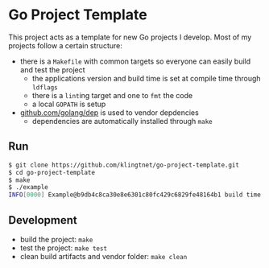 # Go Project Template

This project acts as a template for new Go projects I develop.
Most of my projects follow a certain structure:

- there is a `Makefile` with common targets so everyone can easily build and test the project
	- the applications version and build time is set at compile time through `ldflags`
	- there is a `lint`ing target and one to `fmt` the code
	- a local `GOPATH` is setup
- [github.com/golang/dep](https://github.com/golang/dep) is used to vendor depdencies
	- dependencies are automatically installed through `make`

## Run

```bash
$ git clone https://github.com/klingtnet/go-project-template.git
$ cd go-project-template
$ make
$ ./example
INFO[0000] Example@b9db4c8ca30e8e6301c80fc429c6829fe48164b1 build time: 2017-07-03T11:57:09+00:00
```

## Development

- build the project: `make`
- test the project: `make test`
- clean build artifacts and vendor folder: `make clean`
